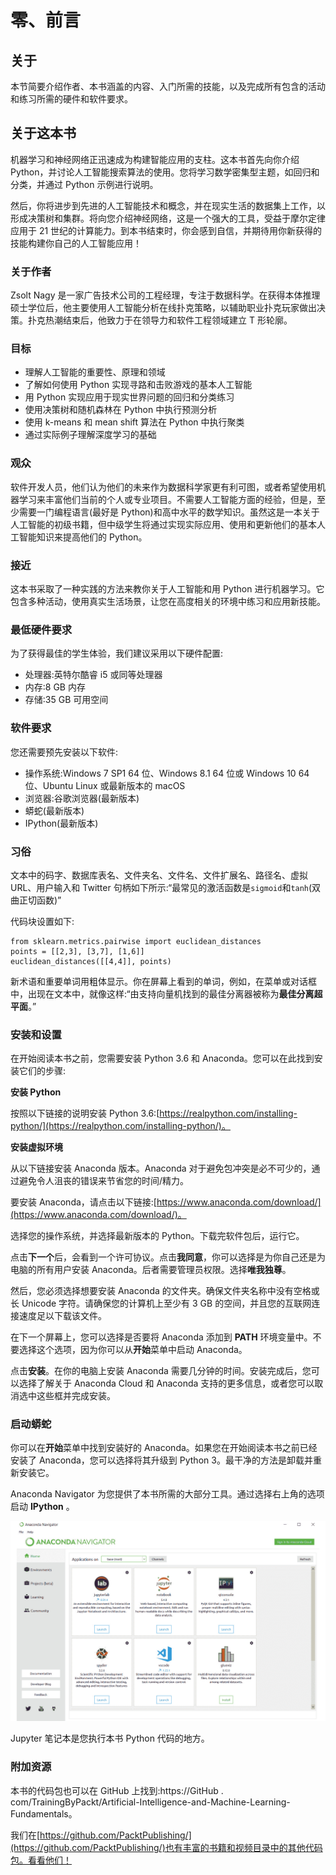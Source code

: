

# 零、前言

## 关于

本节简要介绍作者、本书涵盖的内容、入门所需的技能，以及完成所有包含的活动和练习所需的硬件和软件要求。

## 关于这本书

机器学习和神经网络正迅速成为构建智能应用的支柱。这本书首先向你介绍 Python，并讨论人工智能搜索算法的使用。您将学习数学密集型主题，如回归和分类，并通过 Python 示例进行说明。

然后，你将进步到先进的人工智能技术和概念，并在现实生活的数据集上工作，以形成决策树和集群。将向您介绍神经网络，这是一个强大的工具，受益于摩尔定律应用于 21 世纪的计算能力。到本书结束时，你会感到自信，并期待用你新获得的技能构建你自己的人工智能应用！

### 关于作者

Zsolt Nagy 是一家广告技术公司的工程经理，专注于数据科学。在获得本体推理硕士学位后，他主要使用人工智能分析在线扑克策略，以辅助职业扑克玩家做出决策。扑克热潮结束后，他致力于在领导力和软件工程领域建立 T 形轮廓。

### 目标

*   理解人工智能的重要性、原理和领域
*   了解如何使用 Python 实现寻路和击败游戏的基本人工智能
*   用 Python 实现应用于现实世界问题的回归和分类练习
*   使用决策树和随机森林在 Python 中执行预测分析
*   使用 k-means 和 mean shift 算法在 Python 中执行聚类
*   通过实际例子理解深度学习的基础

### 观众

软件开发人员，他们认为他们的未来作为数据科学家更有利可图，或者希望使用机器学习来丰富他们当前的个人或专业项目。不需要人工智能方面的经验，但是，至少需要一门编程语言(最好是 Python)和高中水平的数学知识。虽然这是一本关于人工智能的初级书籍，但中级学生将通过实现实际应用、使用和更新他们的基本人工智能知识来提高他们的 Python。

### 接近

这本书采取了一种实践的方法来教你关于人工智能和用 Python 进行机器学习。它包含多种活动，使用真实生活场景，让您在高度相关的环境中练习和应用新技能。

### 最低硬件要求

为了获得最佳的学生体验，我们建议采用以下硬件配置:

*   处理器:英特尔酷睿 i5 或同等处理器
*   内存:8 GB 内存
*   存储:35 GB 可用空间

### 软件要求

您还需要预先安装以下软件:

*   操作系统:Windows 7 SP1 64 位、Windows 8.1 64 位或 Windows 10 64 位、Ubuntu Linux 或最新版本的 macOS
*   浏览器:谷歌浏览器(最新版本)
*   蟒蛇(最新版本)
*   IPython(最新版本)

### 习俗

文本中的码字、数据库表名、文件夹名、文件名、文件扩展名、路径名、虚拟 URL、用户输入和 Twitter 句柄如下所示:“最常见的激活函数是`sigmoid`和`tanh`(双曲正切函数)”

代码块设置如下:

```
from sklearn.metrics.pairwise import euclidean_distances
points = [[2,3], [3,7], [1,6]]
euclidean_distances([[4,4]], points)
```

新术语和重要单词用粗体显示。你在屏幕上看到的单词，例如，在菜单或对话框中，出现在文本中，就像这样:“由支持向量机找到的最佳分离器被称为**最佳分离超平面**。”

### 安装和设置

在开始阅读本书之前，您需要安装 Python 3.6 和 Anaconda。您可以在此找到安装它们的步骤:

**安装 Python**

按照以下链接的说明安装 Python 3.6:[https://realpython.com/installing-python/](https://realpython.com/installing-python/)。

**安装虚拟环境**

从以下链接安装 Anaconda 版本。Anaconda 对于避免包冲突是必不可少的，通过避免令人沮丧的错误来节省您的时间/精力。

要安装 Anaconda，请点击以下链接:[https://www.anaconda.com/download/](https://www.anaconda.com/download/)。

选择您的操作系统，并选择最新版本的 Python。下载完软件包后，运行它。

点击**下一个**后，会看到一个许可协议。点击**我同意**，你可以选择是为你自己还是为电脑的所有用户安装 Anaconda。后者需要管理员权限。选择**唯我独尊**。

然后，您必须选择想要安装 Anaconda 的文件夹。确保文件夹名称中没有空格或长 Unicode 字符。请确保您的计算机上至少有 3 GB 的空间，并且您的互联网连接速度足以下载该文件。

在下一个屏幕上，您可以选择是否要将 Anaconda 添加到 **PATH** 环境变量中。不要选择这个选项，因为你可以从**开始**菜单中启动 Anaconda。

点击**安装**。在你的电脑上安装 Anaconda 需要几分钟的时间。安装完成后，您可以选择了解关于 Anaconda Cloud 和 Anaconda 支持的更多信息，或者您可以取消选中这些框并完成安装。

### 启动蟒蛇

你可以在**开始**菜单中找到安装好的 Anaconda。如果您在开始阅读本书之前已经安装了 Anaconda，您可以选择将其升级到 Python 3。最干净的方法是卸载并重新安装它。

Anaconda Navigator 为您提供了本书所需的大部分工具。通过选择右上角的选项启动 **IPython** 。

![](img/Image43344.jpg)

Jupyter 笔记本是您执行本书 Python 代码的地方。

### 附加资源

本书的代码包也可以在 GitHub 上找到:https://GitHub . com/TrainingByPackt/Artificial-Intelligence-and-Machine-Learning-Fundamentals。

我们在[https://github.com/PacktPublishing/](https://github.com/PacktPublishing/)也有丰富的书籍和视频目录中的其他代码包。看看他们！